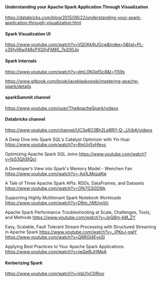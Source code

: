 #### Understanding your Apache Spark Application Through Visualization
https://databricks.com/blog/2015/06/22/understanding-your-spark-application-through-visualization.html
#### Spark Visualization UI
https://www.youtube.com/watch?v=VQOKk9jJGcw&index=5&list=PL-x35fyliRwif48cPXQ1nFM85_7e200Jp

#### Spark Internals
https://www.youtube.com/watch?v=dmL0N3qfSc8&t=1159s

https://www.gitbook.com/book/jaceklaskowski/mastering-apache-spark/details

#### sparkSummit channel
https://www.youtube.com/user/TheApacheSpark/videos

#### Databricks channel
https://www.youtube.com/channel/UC3q8O3Bh2Le8Rj1-Q-_UUbA/videos

A Deep Dive into Spark SQL's Catalyst Optimizer with Yin Huai
https://www.youtube.com/watch?v=RmUn5vHlevc

Optimizing Apache Spark SQL Joins
https://www.youtube.com/watch?v=fp53QhSfQcI

A Developer’s View into Spark's Memory Model - Wenchen Fan
https://www.youtube.com/watch?v=-Aq1LMpzaKw

A Tale of Three Apache Spark APIs: RDDs, DataFrames, and Datasets
https://www.youtube.com/watch?v=Ofk7G3GD9jk

Supporting Highly Multitenant Spark Notebook Workloads
https://www.youtube.com/watch?v=D9m_hMUvoVc

Apache Spark Performance Troubleshooting at Scale, Challenges, Tools, and Methods 
https://www.youtube.com/watch?v=JoQ8m-kM_ZY

Easy, Scalable, Fault Tolerant Stream Processing with Structured Streaming in Apache Spark 
https://www.youtube.com/watch?v=_jPKqJ-gaIY
https://www.youtube.com/watch?v=QRRGI4EysSI

Applying Best Practices to Your Apache Spark Applications
https://www.youtube.com/watch?v=iwQel6JHMpA

#### Kerberizing Spark
https://www.youtube.com/watch?v=VaU1xC0Rixo

